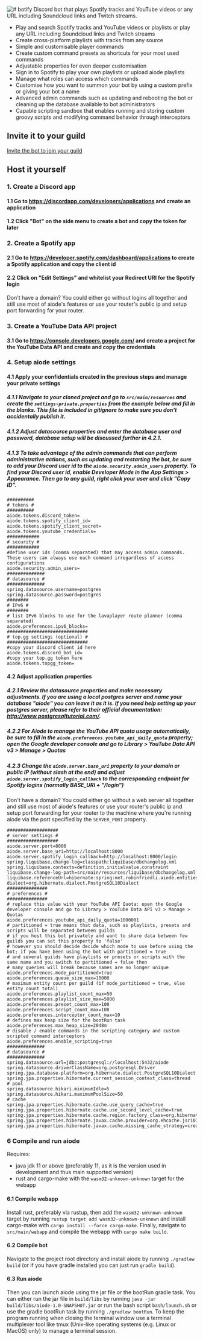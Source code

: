 ![# botify](https://raw.githubusercontent.com/robinfriedli/aiode/master/resources-public/img/botify-logo-wide-legacy.png)
 Discord bot that plays Spotify tracks and YouTube videos or any URL including Soundcloud links and Twitch streams.

* Play and search Spotify tracks and YouTube videos or playlists or play any URL including Soundcloud links and Twitch streams
* Create cross-platform playlists with tracks from any source
* Simple and customisable player commands
* Create custom command presets as shortcuts for your most used commands
* Adjustable properties for even deeper customisation
* Sign in to Spotify to play your own playlists or upload aiode playlists
* Manage what roles can access which commands
* Customise how you want to summon your bot by using a custom prefix or giving your bot a name
* Advanced admin commands such as updating and rebooting the bot or cleaning up the database available to bot administrators
* Capable scripting sandbox that enables running and storing custom groovy scripts and modifying command behavior through interceptors

## Invite it to your guild

[Invite the bot to join your guild](https://discordapp.com/api/oauth2/authorize?client_id=483377420494176258&permissions=70315072&scope=bot)

## Host it yourself

### 1. Create a Discord app

#### 1.1 Go to https://discordapp.com/developers/applications and create an application
#### 1.2 Click "Bot" on the side menu to create a bot and copy the token for later

### 2. Create a Spotify app

#### 2.1 Go to https://developer.spotify.com/dashboard/applications to create a Spotify application and copy the client id
#### 2.2 Click on "Edit Settings" and whitelist your Redirect URI for the Spotify login
Don't have a domain? You could either go without logins all together and still use most of aiode's features or use your
router's public ip and setup port forwarding for your router.

### 3. Create a YouTube Data API project
#### 3.1 Go to https://console.developers.google.com/ and create a project for the YouTube Data API and create and copy the credentials

### 4. Setup aiode settings
#### 4.1 Apply your confidentials created in the previous steps and manage your private settings
##### 4.1.1 Navigate to your cloned project and go to `src/main/resources` and create the `settings-private.properties` from the example below and fill in the blanks. This file is included in gitignore to make sure you don't accidentally publish it.
##### 4.1.2 Adjust datasource properties and enter the database user and password, database setup will be discussed further in 4.2.1.
##### 4.1.3 To take advantage of the admin commands that can perform administrative actions, such as updating and restarting the bot, be sure to add your Discord user id to the `aiode.security.admin_users` property. To find your Discord user id, enable Developer Mode in the App Settings > Appearance. Then go to any guild, right click your user and click "Copy ID".
```properties
##########
# tokens #
##########
aiode.tokens.discord_token=
aiode.tokens.spotify_client_id=
aiode.tokens.spotify_client_secret=
aiode.tokens.youtube_credentials=
############
# security #
############
#define user ids (comma separated) that may access admin commands. These users can always use each command irregardless of access configurations
aiode.security.admin_users=
##############
# datasource #
##############
spring.datasource.username=postgres
spring.datasource.password=postgres
########
# IPv6 #
########
# list IPv6 blocks to use for the lavaplayer route planner (comma separated)
aiode.preferences.ipv6_blocks=
##############################
# top.gg settings (optional) #
##############################
#copy your discord client id here
aiode.tokens.discord_bot_id=
#copy your top.gg token here
aiode.tokens.topgg_token=
```
#### 4.2 Adjust application.properties
##### 4.2.1 Review the datasource properties and make necessary adjustments. If you are using a local postgres server and name your database "aiode" you can leave it as it is. If you need help setting up your postgres server, please refer to their official documentation: http://www.postgresqltutorial.com/.
##### 4.2.2 For Aiode to manage the YouTube API quota usage automatically, be sure to fill in the `aiode.preferences.youtube_api_daily_quota` property; open the Google developer console and go to Library > YouTube Data API v3 > Manage > Quotas
##### 4.2.3 Change the `aiode.server.base_uri` property to your domain or public IP (without slash at the end) and adjust `aiode.server.spotify_login_callback` to the corresponding endpoint for Spotify logins (normally BASE_URI + "/login")
Don't have a domain? You could either go without a web server all together and still use most of aiode's features or use your
router's public ip and setup port forwarding for your router to the machine where you're running aiode via the port specified by the `SERVER_PORT` property.
```properties
###################
# server settings #
###################
aiode.server.port=8000
aiode.server.base_uri=http://localhost:8000
aiode.server.spotify_login_callback=http://localhost:8000/login
spring.liquibase.change-log=classpath:liquibase/dbchangelog.xml
spring.liquibase.contexts=definition,initialvalue,constraint
liquibase.change-log-path=src/main/resources/liquibase/dbchangelog.xml
liquibase.referenceUrl=hibernate:spring:net.robinfriedli.aiode.entities?dialect=org.hibernate.dialect.PostgreSQL10Dialect
###############
# preferences #
###############
# replace this value with your YouTube API Quota: open the Google developer console and go to Library > YouTube Data API v3 > Manage > Quotas
aiode.preferences.youtube_api_daily_quota=1000001
# partitioned = true means that data, such as playlists, presets and scripts will be separated between guilds
# if you host this bot privately and want to share data between few guilds you can set this property to 'false'
# however you should decide decide which mode to use before using the bot; if you have been using the bot with partitioned = true
# and several guilds have playlists or presets or scripts with the same name and you switch to partitioned = false then
# many queries will break because names are no longer unique
aiode.preferences.mode_partitioned=true
aiode.preferences.queue_size_max=10000
# maximum entity count per guild (if mode_partitioned = true, else entity count total)
aiode.preferences.playlist_count_max=50
aiode.preferences.playlist_size_max=5000
aiode.preferences.preset_count_max=100
aiode.preferences.script_count_max=100
aiode.preferences.interceptor_count_max=10
# defines max heap size for the bootRun task
aiode.preferences.max_heap_size=2048m
# disable / enable commands in the scripting category and custom scripted command interceptors
aiode.preferences.enable_scripting=true
##############
# datasource #
##############
spring.datasource.url=jdbc:postgresql://localhost:5432/aiode
spring.datasource.driverClassName=org.postgresql.Driver
spring.jpa.database-platform=org.hibernate.dialect.PostgreSQL10Dialect
spring.jpa.properties.hibernate.current_session_context_class=thread
# pool
spring.datasource.hikari.minimumIdle=5
spring.datasource.hikari.maximumPoolSize=50
# cache
spring.jpa.properties.hibernate.cache.use_query_cache=true
spring.jpa.properties.hibernate.cache.use_second_level_cache=true
spring.jpa.properties.hibernate.cache.region.factory_class=org.hibernate.cache.jcache.JCacheRegionFactory
spring.jpa.properties.hibernate.javax.cache.provider=org.ehcache.jsr107.EhcacheCachingProvider
spring.jpa.properties.hibernate.javax.cache.missing_cache_strategy=create
```


### 6 Compile and run aiode
Requires:
* java jdk 11 or above (preferably 11, as it is the version used in development and thus main supported version)
* rust and cargo-make with the `wasm32-unknown-unknown` target for the webapp

#### 6.1 Compile webapp
Install rust, preferably via rustup, then add the `wasm32-unknown-unknown` target by running `rustup target add wasm32-unknown-unknown` and install cargo-make with `cargo install --force cargo-make`. Finally, navigate to `src/main/webapp` and compile the webapp with `cargo make build`.

#### 6.2 Compile bot
Navigate to the project root directory and install aiode by running `./gradlew build` (or if you have gradle installed you can just run `gradle build`).

#### 6.3 Run aiode
Then you can launch aiode using the jar file or the bootRun gradle task. You can either run the
jar file in `build/libs` by running `java -jar build/libs/aiode-1.0-SNAPSHOT.jar` or run the bash script `bash/launch.sh`
or use the gradle bootRun task by running `./gradlew bootRun`. To keep the program running when closing the terminal window use a
terminal multiplexer tool like tmux (Unix-like operating systems (e.g. Linux or MacOS) only) to manage a terminal session.